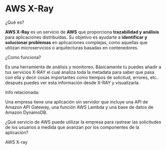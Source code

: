 # AWS X-Ray

¿Qué es?

**AWS X-Ray** es un servicio de **AWS** que proporciona **trazabilidad y análisis** para aplicaciones distribuidas. Su objetivo es ayudarte a **identificar y solucionar problemas** en aplicaciones complejas, como aquellas que utilizan microservicios o arquitecturas basadas en contenedores. 

¿Como funciona?

Es una herramienta de análisis y monitoreo. Básicamente tu puedes añadir a tus servicios X-RAY el cual analiza toda la metadata para saber que pasa con ella y decir cosas importantes como tiempos de solicitud, errores, etc.. después puedes ver esta información desde X-RAY y visualizarla.

Info relacionada:

Una empresa tiene una aplicación sin servidor que incluye una API de Amazon API Gateway, una función AWS Lambda y una base de datos de Amazon DynamoDB.

¿Qué servicio de AWS puede utilizar la empresa para rastrear las solicitudes de los usuarios a medida que avanzan por los componentes de la aplicación?

AWS X-ray